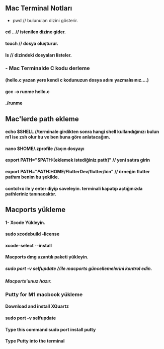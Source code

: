 ## Mac Terminal Notları
- pwd // bulunulan dizini gösterir.
#### cd .. // istenilen dizine gider.
#### touch // dosya oluşturur.
#### ls  // dizindeki dosyaları listeler.

### - Mac Terminalde C kodu derleme 
#### (hello.c yazan yere kendi c kodunuzun dosya adını yazmalısınız....)
#### gcc -o runme hello.c
#### ./runme     

## Mac'lerde path ekleme 
#### echo $SHELL //terminale girdikten sonra hangi shell kullandığınızı bulun m1 ise zsh olur bu ve ben buna göre anlatacağım.
#### nano $HOME/.zprofile //açın dosyayı
#### export PATH="$PATH:[eklemek istediğiniz path]" // yeni satıra girin
#### export PATH="$PATH:$HOME/FlutterDev/flutter/bin" // örneğin flutter pathım benim bu şekilde.
#### contol+x ile y enter diyip saveleyin. terminali kapatıp açtığınızda pathleriniz tanınacaktır.

## Macports yükleme 
#### 1- Xcode Yükleyin.
#### sudo xcodebuild -license
#### xcode-select --install
#### Macports dmg uzantılı paketi yükleyin.
##### sudo port -v selfupdate //ile macports güncellemelerini kontrol edin.
##### Macports'unuz hazır.

### Putty for M1 macbook yükleme
#### Download and install XQuartz
#### sudo port -v selfupdate
#### Type this command sudo port install putty
#### Type Putty into the terminal